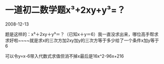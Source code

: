 # 一道初二数学题x&sup3;+2xy+y&sup3;=？
2008-12-13


题是这样的：x³＋2xy＋y³＝？（已知x＋y＝6）我一直没求出来，哪位高手帮求求好啦~~~~就是求x的三次方加2xy加y的三次方等于多少给了一个条件x加y等于6


可以令y=x-6带入代数式求值但消不掉x最后是16x^2-96x+216
